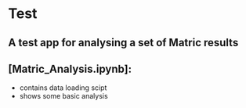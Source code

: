 # Test
## A test app for analysing a set of Matric results


## [Matric_Analysis.ipynb]:
- contains data loading scipt
- shows some basic analysis
